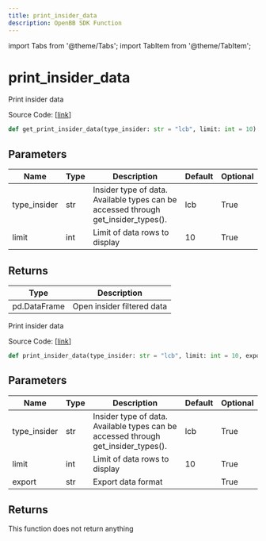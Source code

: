 ```yaml
---
title: print_insider_data
description: OpenBB SDK Function
---
```


import Tabs from '@theme/Tabs';
import TabItem from '@theme/TabItem';

# print_insider_data

<Tabs>
<TabItem value="model" label="Model" default>

Print insider data

Source Code: [[link](https://github.com/OpenBB-finance/OpenBBTerminal/tree/main/openbb_terminal/stocks/insider/openinsider_model.py#L1437)]

```python
def get_print_insider_data(type_insider: str = "lcb", limit: int = 10) -> None
```
## Parameters

| Name | Type | Description | Default | Optional |
| ---- | ---- | ----------- | ------- | -------- |
| type_insider | str | Insider type of data. Available types can be accessed through get_insider_types(). | lcb | True |
| limit | int | Limit of data rows to display | 10 | True |

## Returns

| Type | Description |
| ---- | ----------- |
| pd.DataFrame | Open insider filtered data |



</TabItem>
<TabItem value="view" label="View">

Print insider data

Source Code: [[link](https://github.com/OpenBB-finance/OpenBBTerminal/tree/main/openbb_terminal/stocks/insider/openinsider_view.py#L108)]

```python
def print_insider_data(type_insider: str = "lcb", limit: int = 10, export: str = "") -> None
```
## Parameters

| Name | Type | Description | Default | Optional |
| ---- | ---- | ----------- | ------- | -------- |
| type_insider | str | Insider type of data. Available types can be accessed through get_insider_types(). | lcb | True |
| limit | int | Limit of data rows to display | 10 | True |
| export | str | Export data format |  | True |

## Returns

This function does not return anything



</TabItem>
</Tabs>